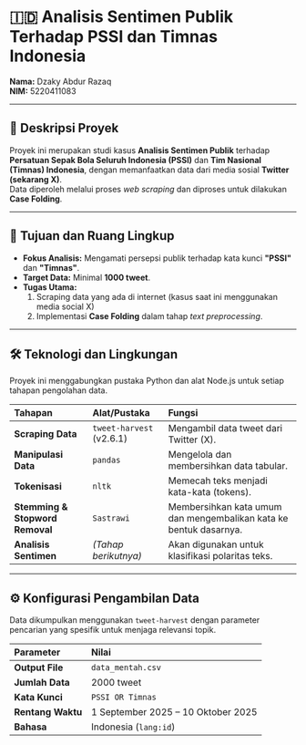 # 🇮🇩 Analisis Sentimen Publik Terhadap PSSI dan Timnas Indonesia

**Nama:** Dzaky Abdur Razaq  
**NIM:** 5220411083

---

## 📘 Deskripsi Proyek

Proyek ini merupakan studi kasus **Analisis Sentimen Publik** terhadap **Persatuan Sepak Bola Seluruh Indonesia (PSSI)** dan **Tim Nasional (Timnas) Indonesia**, dengan memanfaatkan data dari media sosial **Twitter (sekarang X)**.  
Data diperoleh melalui proses _web scraping_ dan diproses untuk dilakukan **Case Folding**.

---

## 🎯 Tujuan dan Ruang Lingkup

- **Fokus Analisis:** Mengamati persepsi publik terhadap kata kunci **"PSSI"** dan **"Timnas"**.
- **Target Data:** Minimal **1000 tweet**.
- **Tugas Utama:**
  1. Scraping data yang ada di internet (kasus saat ini menggunakan media social X)
  2. Implementasi **Case Folding** dalam tahap _text preprocessing_.

---

## 🛠️ Teknologi dan Lingkungan

Proyek ini menggabungkan pustaka Python dan alat Node.js untuk setiap tahapan pengolahan data.

| Tahapan                         | Alat/Pustaka             | Fungsi                                                            |
| :------------------------------ | :----------------------- | :---------------------------------------------------------------- |
| **Scraping Data**               | `tweet-harvest` (v2.6.1) | Mengambil data tweet dari Twitter (X).                            |
| **Manipulasi Data**             | `pandas`                 | Mengelola dan membersihkan data tabular.                          |
| **Tokenisasi**                  | `nltk`                   | Memecah teks menjadi kata-kata (tokens).                          |
| **Stemming & Stopword Removal** | `Sastrawi`               | Membersihkan kata umum dan mengembalikan kata ke bentuk dasarnya. |
| **Analisis Sentimen**           | _(Tahap berikutnya)_     | Akan digunakan untuk klasifikasi polaritas teks.                  |

---

## ⚙️ Konfigurasi Pengambilan Data

Data dikumpulkan menggunakan `tweet-harvest` dengan parameter pencarian yang spesifik untuk menjaga relevansi topik.

| Parameter         | Nilai                              |
| :---------------- | :--------------------------------- |
| **Output File**   | `data_mentah.csv`                  |
| **Jumlah Data**   | 2000 tweet                         |
| **Kata Kunci**    | `PSSI OR Timnas`                   |
| **Rentang Waktu** | 1 September 2025 – 10 Oktober 2025 |
| **Bahasa**        | Indonesia (`lang:id`)              |
